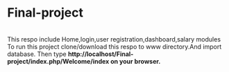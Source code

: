 # Final-project
<br>
This respo include Home,login,user registration,dashboard,salary modules
<br>
To run this project clone/download this respo to www directory.And import database.
Then type <b>http://localhost/Final-project/index.php/Welcome/index <b>on your browser.
